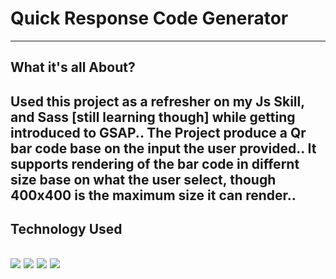# Quick Response Code Generator
---
## What it's all About?
Used this project as a refresher on my Js Skill, and Sass [still learning though] while getting introduced to GSAP.. 
The Project produce a Qr bar code base on the input the user provided.. It supports rendering of the bar code in differnt size base on what the user select, though 400x400 is the maximum size it can render..
---
## Technology Used
<img src="https://img.icons8.com/color/48/FAB005/html-5--v1.png"/> <img src="https://img.icons8.com/color/48/FAB005/sass.png"/> <img src="https://img.icons8.com/color/48/undefined/javascript--v1.png"/> <img src="[[https://greensock.com/uploads/set_resources_5/84c1e40ea0e759e3f1505eb1788ddf3c_greensock-logo.svg](https://imgs.search.brave.com/Fefzuj0-Mhwwsqw1kmq_rbWVKySE7tnJeHeKNpvmQ9w/rs:fit:500:500:1/g:ce/aHR0cHM6Ly93ZWJk/ZXNpZ25sZWRnZXIu/Y29tL3dwLWNvbnRl/bnQvdXBsb2Fkcy8y/MDE2LzA2L2dyZWVu/c29jay1tYW4tNTEy/eDUxMi01MDB4NTAw/LnBuZw)](https://greensock.com/uploads/monthly_2020_03/tweenmax.thumb.png.c849c5b56c6752e3f2276b82ee702625.png)"/>
---
